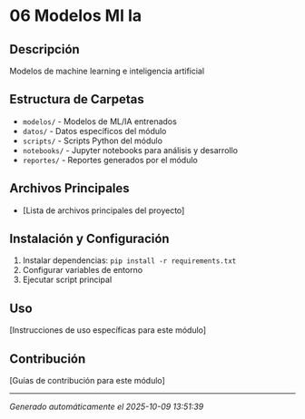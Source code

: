 # 06 Modelos Ml Ia

## Descripción
Modelos de machine learning e inteligencia artificial

## Estructura de Carpetas
- `modelos/` - Modelos de ML/IA entrenados
- `datos/` - Datos específicos del módulo
- `scripts/` - Scripts Python del módulo
- `notebooks/` - Jupyter notebooks para análisis y desarrollo
- `reportes/` - Reportes generados por el módulo

## Archivos Principales
- [Lista de archivos principales del proyecto]

## Instalación y Configuración
1. Instalar dependencias: `pip install -r requirements.txt`
2. Configurar variables de entorno
3. Ejecutar script principal

## Uso
[Instrucciones de uso específicas para este módulo]

## Contribución
[Guías de contribución para este módulo]

---
*Generado automáticamente el 2025-10-09 13:51:39*
